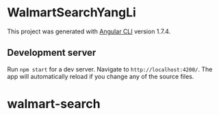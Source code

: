 # WalmartSearchYangLi

This project was generated with [Angular CLI](https://github.com/angular/angular-cli) version 1.7.4.

## Development server

Run `npm start` for a dev server. Navigate to `http://localhost:4200/`. The app will automatically reload if you change any of the source files.
# walmart-search
